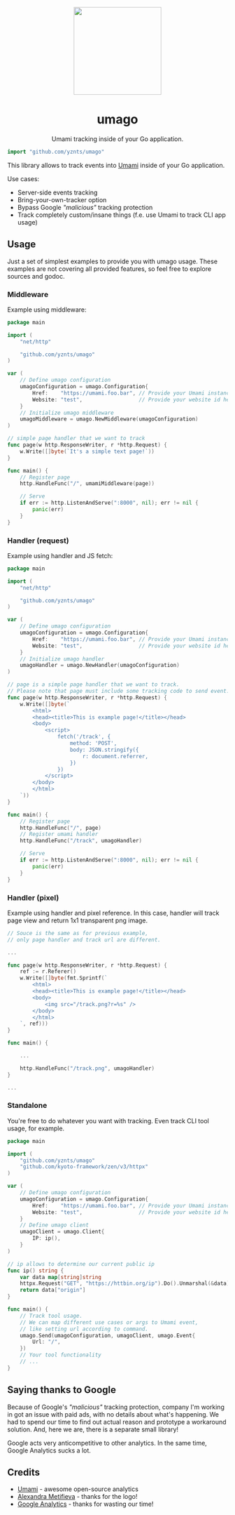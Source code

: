 
<p align="center">
    <img width="200" src="LOGO.png" />
</p>

<h1 align="center">umago</h1>

<p align="center">
    Umami tracking inside of your Go application.
</p>

```go
import "github.com/yznts/umago"
```

This library allows to track events into [Umami](https://umami.is) inside of your Go application.

Use cases:

- Server-side events tracking
- Bring-your-own-tracker option
- Bypass Google _"malicious"_ tracking protection
- Track completely custom/insane things (f.e. use Umami to track CLI app usage)

## Usage

Just a set of simplest examples to provide you with umago usage.
These examples are not covering all provided features,
so feel free to explore sources and godoc.

### Middleware

Example using middleware:

```go
package main

import (
	"net/http"

	"github.com/yznts/umago"
)

var (
	// Define umago configuration
	umagoConfiguration = umago.Configuration{
		Href:    "https://umami.foo.bar", // Provide your Umami instance url here
		Website: "test",                  // Provide your website id here
	}
	// Initialize umago middleware
	umagoMiddleware = umago.NewMiddleware(umagoConfiguration)
)

// simple page handler that we want to track
func page(w http.ResponseWriter, r *http.Request) {
	w.Write([]byte(`It's a simple text page!`))
}

func main() {
	// Register page
	http.HandleFunc("/", umamiMiddleware(page))

	// Serve
	if err := http.ListenAndServe(":8000", nil); err != nil {
		panic(err)
	}
}
```

### Handler (request)

Example using handler and JS fetch:

```go
package main

import (
	"net/http"

	"github.com/yznts/umago"
)

var (
	// Define umago configuration
	umagoConfiguration = umago.Configuration{
		Href:    "https://umami.foo.bar", // Provide your Umami instance url here
		Website: "test",                  // Provide your website id here
	}
	// Initialize umago handler
	umagoHandler = umago.NewHandler(umagoConfiguration)
)

// page is a simple page handler that we want to track.
// Please note that page must include some tracking code to send event.
func page(w http.ResponseWriter, r *http.Request) {
	w.Write([]byte(`
		<html>
		<head><title>This is example page!</title></head>
		<body>
			<script>
				fetch('/track', {
					method: 'POST',
					body: JSON.stringify({
						r: document.referrer,
					})
				})
			</script>
		</body>
		</html>
	`))
}

func main() {
	// Register page
	http.HandleFunc("/", page)
	// Register umami handler
	http.HandleFunc("/track", umagoHandler)

	// Serve
	if err := http.ListenAndServe(":8000", nil); err != nil {
		panic(err)
	}
}
```

### Handler (pixel)

Example using handler and pixel reference.
In this case, handler will track page view and return 1x1 transparent png image.

```go
// Souce is the same as for previous example,
// only page handler and track url are different.

...

func page(w http.ResponseWriter, r *http.Request) {
	ref := r.Referer()
	w.Write([]byte(fmt.Sprintf(`
		<html>
		<head><title>This is example page!</title></head>
		<body>
			<img src="/track.png?r=%s" />
		</body>
		</html>
	`, ref)))
}

func main() {

	...

	http.HandleFunc("/track.png", umagoHandler)
}

...

```

### Standalone

You're free to do whatever you want with tracking.
Even track CLI tool usage, for example.

```go
package main

import (
	"github.com/yznts/umago"
	"github.com/kyoto-framework/zen/v3/httpx"
)

var (
	// Define umago configuration
	umagoConfiguration = umago.Configuration{
		Href:    "https://umami.foo.bar", // Provide your Umami instance url here
		Website: "test",                  // Provide your website id here
	}
	// Define umago client
	umagoClient = umago.Client{
		IP: ip(),
	}
)

// ip allows to determine our current public ip
func ip() string {
	var data map[string]string
	httpx.Request("GET", "https://httbin.org/ip").Do().Unmarshal(&data)
	return data["origin"]
}

func main() {
	// Track tool usage.
	// We can map different use cases or args to Umami event,
	// like setting url according to command.
	umago.Send(umagoConfiguration, umagoClient, umago.Event{
		Url: "/",
	})
	// Your tool functionality
	// ...
}
```

## Saying thanks to Google

Because of Google's _"malicious"_ tracking protection,
company I'm working in got an issue with paid ads,
with no details about what's happening.
We had to spend our time to find out actual reason
and prototype a workaround solution.
And, here we are, there is a separate small library!

Google acts very anticompetitive to other analytics.
In the same time, Google Analytics sucks a lot.

## Credits

- [Umami](https://umami.is) - awesome open-source analytics
- [Alexandra Metifieva](https://t.me/rossskosh) - thanks for the logo!
- [Google Analytics](https://analytics.google.com) - thanks for wasting our time!
